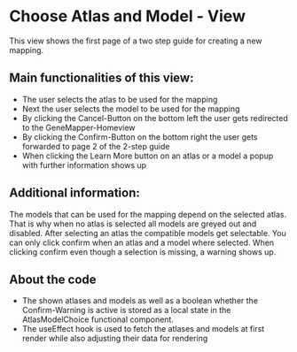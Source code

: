 # Choose Atlas and Model - View

This view shows the first page of a two step guide for creating a new mapping.


## Main functionalities of this view:

* The user selects the atlas to be used for the mapping
* Next the user selects the model to be used for the mapping
* By clicking the Cancel-Button on the bottom left the user gets redirected to the GeneMapper-Homeview
* By clicking the Confirm-Button on the bottom right the user gets forwarded to page 2 of the 2-step guide
* When clicking the Learn More button on an atlas or a model a popup with further information shows up


## Additional information:

The models that can be used for the mapping depend on the selected atlas. That is why when no atlas is selected all models are greyed out and disabled. After selecting an atlas the compatible models get selectable. 
You can only click confirm when an atlas and a model where selected. When clicking confirm even though a selection is missing, a warning shows up.


## About the code

* The shown atlases and models as well as a boolean whether the Confirm-Warning is active is stored as a local state in the AtlasModelChoice functional component.
* The useEffect hook is used to fetch the atlases and models at first render while also adjusting their data for rendering
